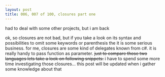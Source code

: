 ```yaml
---
layout: post
title: 006, 007 of 100, closures part one
---
```


had to deal with some other projects, but i am back

ok, so closures are not bad, but if you take a look on its syntax and possibilities to omit some keywords or parenthesis the it is some serious business. for me, closures are some kind of delegates known from c#. it is really handy to pass function as parameter. ~~just to compare those two languages lets take a look on following snippets:~~ i have to spend some more time investigating those closures... this post will be updated when i gather some knowledge about that

